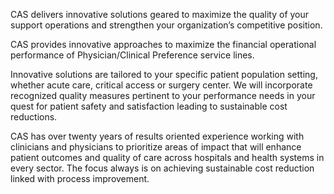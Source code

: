 CAS delivers innovative solutions geared to maximize the quality of your support operations and strengthen your organization’s competitive position.  

CAS provides innovative approaches to maximize the financial operational performance of Physician/Clinical Preference service lines.  

Innovative solutions are tailored to your specific patient population setting, whether acute care, critical access or surgery center.  We will incorporate recognized quality measures pertinent to your performance needs in your quest for patient safety and satisfaction leading to sustainable cost reductions.  

CAS has over twenty years of results oriented experience working with clinicians and physicians to prioritize areas of impact that will enhance patient outcomes and quality of care across hospitals and health systems in every sector.  The focus always is on achieving sustainable cost reduction linked with process improvement.
